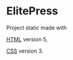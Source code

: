 # ElitePress

Project static made with 

[HTML](https://www.w3schools.com/html/html5_intro.asp) version 5,

[CSS](https://www.w3schools.com/css/css3_intro.asp) version 3.
